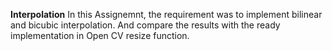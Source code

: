 **Interpolation**
In this Assignemnt, the requirement was to implement bilinear and bicubic interpolation.
And compare the results with the ready implementation in Open CV resize function.
